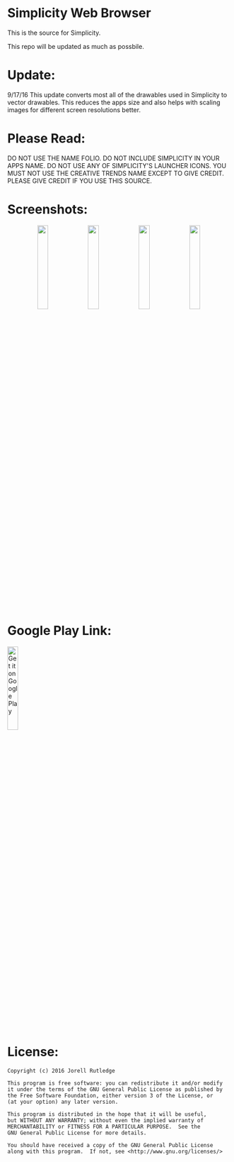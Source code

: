 # Simplicity Web Browser

This is the source for Simplicity.

This repo will be updated as much as possbile.

# Update:
9/17/16 This update converts most all of the drawables used in Simplicity to vector drawables. This reduces the apps size and also helps with scaling images for different screen resolutions better.

# Please Read:
DO NOT USE THE NAME FOLIO. DO NOT INCLUDE SIMPLICITY IN YOUR APPS NAME. DO NOT USE ANY OF SIMPLICITY'S LAUNCHER ICONS. YOU MUST NOT USE THE CREATIVE TRENDS NAME EXCEPT TO GIVE CREDIT. PLEASE GIVE CREDIT IF YOU USE THIS SOURCE. 

# Screenshots:
<center> <img src="https://lh3.googleusercontent.com/rXstWsDsr-CnAoi-ggOngxSNxwrfy6iyIE1_eTAN7XUvmWAFUjUTYglo1jPSj_VTOA=h310-rw" width="22%" height=""> <img src="https://lh3.googleusercontent.com/G64BHNF5T2I07wyq4MOgl4OikfOsRS1vtxnuqixbcNB_HcdHOo-ADyoeRmEkDygver4=h310-rw" width="22%" height=""> <img src="https://lh3.googleusercontent.com/upwFvPxm-dW0lUoMVCUKoOKn_Odi5wfJR9IDPgS85f1PKQpYfR_TBU1W-2neYy2Syw=h310-rw" width="22%" height=""> <img src="https://lh3.googleusercontent.com/K21Hy1UzUIZyvawi4gf43Unk8SJhl_XKD9P8Hke4jtBeKg2EU1RcaPJIoMRSjS0Ev7A=h310-rw" width="22%" height=""> </center>

# Google Play Link:
<a href='https://play.google.com/store/apps/details?id=com.creativetrends.simplicity.app&hl=en&utm_source=global_co&utm_medium=prtnr&utm_content=Mar2515&utm_campaign=PartBadge&pcampaignid=MKT-Other-global-all-co-prtnr-py-PartBadge-Mar2515-1'><img alt='Get it on Google Play' src='https://play.google.com/intl/en_us/badges/images/generic/en_badge_web_generic.png' width="22%" height=""/></a>


# License:

    Copyright (c) 2016 Jorell Rutledge
    
    This program is free software: you can redistribute it and/or modify
    it under the terms of the GNU General Public License as published by
    the Free Software Foundation, either version 3 of the License, or
    (at your option) any later version.

    This program is distributed in the hope that it will be useful,
    but WITHOUT ANY WARRANTY; without even the implied warranty of
    MERCHANTABILITY or FITNESS FOR A PARTICULAR PURPOSE.  See the
    GNU General Public License for more details.

    You should have received a copy of the GNU General Public License
    along with this program.  If not, see <http://www.gnu.org/licenses/>
